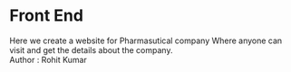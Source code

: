 # Front End
 Here we create a website for Pharmasutical company Where anyone can visit and get the details about the company.
<br>
Author : Rohit Kumar